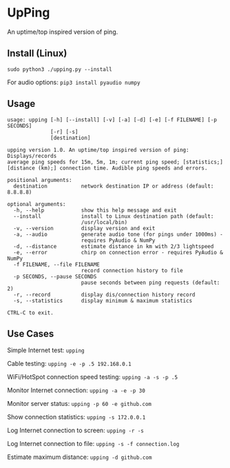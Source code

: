 # UpPing
An uptime/top inspired version of ping.

## Install (Linux)
```sudo python3 ./upping.py --install```

For audio options:
```pip3 install pyaudio numpy```

## Usage

```
usage: upping [-h] [--install] [-v] [-a] [-d] [-e] [-f FILENAME] [-p SECONDS]
              [-r] [-s]
              [destination]

upping version 1.0. An uptime/top inspired version of ping: Displays/records
average ping speeds for 15m, 5m, 1m; current ping speed; [statistics;]
[distance (km);] connection time. Audible ping speeds and errors.

positional arguments:
  destination           network destination IP or address (default: 8.8.8.8)

optional arguments:
  -h, --help            show this help message and exit
  --install             install to Linux destination path (default:
                        /usr/local/bin)
  -v, --version         display version and exit
  -a, --audio           generate audio tone (for pings under 1000ms) -
                        requires PyAudio & NumPy
  -d, --distance        estimate distance in km with 2/3 lightspeed
  -e, --error           chirp on connection error - requires PyAudio & NumPy
  -f FILENAME, --file FILENAME
                        record connection history to file
  -p SECONDS, --pause SECONDS
                        pause seconds between ping requests (default: 2)
  -r, --record          display dis/connection history record
  -s, --statistics      display minimum & maximum statistics

CTRL-C to exit.
```

## Use Cases

Simple Internet test: ```upping```

Cable testing: ```upping -e -p .5 192.168.0.1```

WiFi/HotSpot connection speed testing: ```upping -a -s -p .5```

Monitor Internet connection: ```upping -a -e -p 30```

Monitor server status: ```upping -p 60 -e github.com```

Show connection statistics: ```upping -s 172.0.0.1```

Log Internet connection to screen: ```upping -r -s```

Log Internet connection to file: ```upping -s -f connection.log```

Estimate maximum distance: ```upping -d github.com```
